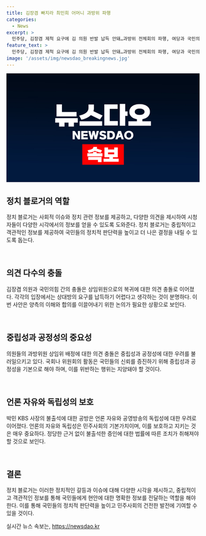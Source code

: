 ```yaml
---
title: 김장겸 빠지라 최민희 어머니 과방위 파행
categories:
  - News
excerpt: >
  민주당, 김장겸 제척 요구에 김 의원 반발 납득 안돼…과방위 전체회의 파행, 여당과 국민의힘 간 신경전 속 진행. 더불어민주당 의원 이훈기, 과방위 배정 논란에 대한 요청 및 지적. 이어 김 의원의 사적 이해관계 지적과 최민희 과방위원장에 대한 요구사항 제시. 최 의원의 편파 진행 주장과 공방, 박민 KBS 사장의 불출석에 관한 여야 간 강경한 의견 충돌 등 논란 지속.
feature_text: >
  민주당, 김장겸 제척 요구에 김 의원 반발 납득 안돼…과방위 전체회의 파행, 여당과 국민의힘 간 신경전 속 진행. 더불어민주당 의원 이훈기, 과방위 배정 논란에 대한 요청 및 지적. 이어 김 의원의 사적 이해관계 지적과 최민희 과방위원장에 대한 요구사항 제시. 최 의원의 편파 진행 주장과 공방, 박민 KBS 사장의 불출석에 관한 여야 간 강경한 의견 충돌 등 논란 지속.
image: '/assets/img/newsdao_breakingnews.jpg'
---
```


<p><img src="/assets/img/newsdao_breakingnews.jpg" alt="pcversion 속보" /></p>

<h2 data-ke-size="size26">정치 블로거의 역할</h2>

<p data-ke-size="size16">정치 블로거는 사회적 이슈와 정치 관련 정보를 제공하고, 다양한 의견을 제시하여 시청자들이 다양한 시각에서의 정보를 얻을 수 있도록 도와준다. 정치 블로거는 중립적이고 객관적인 정보를 제공하여 국민들의 정치적 판단력을 높이고 더 나은 결정을 내릴 수 있도록 돕는다.</p>

<p><br></p>

<h2 data-ke-size="size26">의견 다수의 충돌</h2>

<p data-ke-size="size16">김장겸 의원과 국민의힘 간의 충돌은 상임위원으로의 복귀에 대한 의견 충돌로 이어졌다. 각각의 입장에서는 상대방의 요구를 납득하기 어렵다고 생각하는 것이 분명하다. 이번 사안은 양측의 이해와 합의를 이끌어내기 위한 논의가 필요한 상황으로 보인다.</p>

<p><br></p>

<h2 data-ke-size="size26">중립성과 공정성의 중요성</h2>

<p data-ke-size="size16">의원들의 과방위원 상임위 배정에 대한 의견 충돌은 중립성과 공정성에 대한 우려를 불러일으키고 있다. 국회나 위원회의 활동은 국민들의 신뢰를 증진하기 위해 중립성과 공정성을 기본으로 해야 하며, 이를 위반하는 행위는 지양돼야 할 것이다.</p>

<p><br></p>

<h2 data-ke-size="size26">언론 자유와 독립성의 보호</h2>

<p data-ke-size="size16">박민 KBS 사장의 불출석에 대한 공방은 언론 자유와 공영방송의 독립성에 대한 우려로 이어졌다. 언론의 자유와 독립성은 민주사회의 기본가치이며, 이를 보호하고 지키는 것은 매우 중요하다. 정당한 근거 없이 불출석한 증인에 대한 법률에 따른 조치가 취해져야 할 것으로 보인다.</p>

<p><br></p>

<h2 data-ke-size="size26">결론</h2>

<p data-ke-size="size16">정치 블로거는 이러한 정치적인 갈등과 이슈에 대해 다양한 시각을 제시하고, 중립적이고 객관적인 정보를 통해 국민들에게 현안에 대한 명확한 정보를 전달하는 역할을 해야 한다. 이를 통해 국민들의 정치적 판단력을 높이고 민주사회의 건전한 발전에 기여할 수 있을 것이다.</p>
실시간 뉴스 속보는, <a href="https://newsdao.kr" rel="dofollow">https://newsdao.kr</a>



